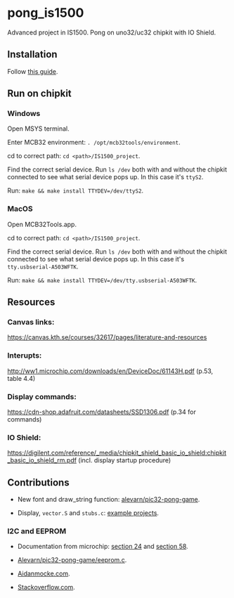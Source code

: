 # pong_is1500

Advanced project in IS1500. Pong on uno32/uc32 chipkit with IO Shield.

## Installation

Follow [this guide](https://github.com/is1200-example-projects/mcb32tools/releases/).

## Run on chipkit

### Windows

Open MSYS terminal.

Enter MCB32 environment: `. /opt/mcb32tools/environment`.

cd to correct path: `cd <path>/IS1500_project`.

Find the correct serial device. Run `ls /dev` both with and without the chipkit connected to see what serial device pops up. In this case it's `ttyS2`.

Run: `make && make install TTYDEV=/dev/ttyS2`.

### MacOS

Open MCB32Tools.app.

cd to correct path: `cd <path>/IS1500_project`.

Find the correct serial device. Run `ls /dev` both with and without the chipkit connected to see what serial device pops up. In this case it's `tty.usbserial-A503WFTK`.

Run: `make && make install TTYDEV=/dev/tty.usbserial-A503WFTK`.

## Resources

### Canvas links:
https://canvas.kth.se/courses/32617/pages/literature-and-resources

### Interupts:
http://ww1.microchip.com/downloads/en/DeviceDoc/61143H.pdf (p.53, table 4.4)

### Display commands:
https://cdn-shop.adafruit.com/datasheets/SSD1306.pdf (p.34 for commands)

### IO Shield:
https://digilent.com/reference/_media/chipkit_shield_basic_io_shield:chipkit_basic_io_shield_rm.pdf (incl. display startup procedure)


## Contributions

* New font and draw_string function: [alevarn/pic32-pong-game](https://github.com/alevarn/pic32-pong-game).

* Display, `vector.S` and `stubs.c`: [example projects](https://github.com/is1200-example-projects/hello-display).

### I2C and EEPROM
* Documentation from microchip: [section 24](http://ww1.microchip.com/downloads/en/DeviceDoc/61116F.pdf) and [section 58](https://ww1.microchip.com/downloads/en/DeviceDoc/Section%2058.%20Data%20EEPROM_FRM_DS60001341E.pdf).

* [Alevarn/pic32-pong-game/eeprom.c](https://github.com/alevarn/pic32-pong-game/blob/master/drivers/eeprom.c).

* [Aidanmocke.com](https://www.aidanmocke.com/blog/2018/11/27/i2c/).

* [Stackoverflow.com](https://stackoverflow.com/questions/54728534/i2c-communication-with-eeprom).
